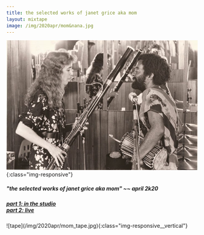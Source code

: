 ```yaml
---
title: the selected works of janet grice aka mom 
layout: mixtape 
image: /img/2020apr/mom&nana.jpg
---
```

![mom&nana](/img/2020apr/mom&nana.jpg){:class="img-responsive"}
##### "the selected works of janet grice aka mom" ~~ april 2k20
<h5>
<a href="https://drive.google.com/open?id=1sx_aoe47Ma1d-PNKmQtFIhzulMiIeRD8">part 1: in the studio</a><br>
<a href="https://drive.google.com/open?id=1NyNs5L4pq5fUjUHyu6t0Q6e354x8Agm1">part 2: live</a>
</h5>
![tape](/img/2020apr/mom_tape.jpg){:class="img-responsive__vertical"}
